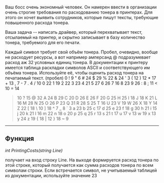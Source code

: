 
Ваш босс очень экономный человек. Он намерен ввести в организации очень строгие требования 
по расходованию тонера в принтерах. Для этого он хочет выявить сотрудников, которые пишут тексты, 
требующие повышенного расхода тонера.

Ваша задача -- написать драйвер, который перехватывает текст, отсылаемый на принтер, и скрытно 
записывает в базу количество тонера, требуемого для его печати.

Каждый символ требует свой объём тонера. Пробел, очевидно, вообще не расходует ресурсы, а вот 
например амперсанд @ подразумевает расход аж 32 условных единиц тонера. В документации к принтеру 
имеется таблица раскладки символов ASCII и соответствующего им объёма тонера. Используйте её, 
чтобы оценить расход тонера на печатаемый текст.
(пробел) 0   !   9        "   6        #  24        $  29        %  22
&  24        '   3        (  12        )  12        *  17        +  13
,   7        -   7        .   4        /  10        0  22        1  19
2  22        3  23        4  21        5  27        6  26        7  16
8  23        9  26        :   8        ;  11        <  10        =  14
>  10        ?  15        @  32        A  24        B  29        C  20
D  26        E  26        F  20        G  25        H  25        I  18
J  18        K  21        L  16        M  28        N  25        O  26
P  23        Q  31        R  28        S  25        T  16        U  23
V  19        W  26        X  18        Y  14        Z  22        [  18
\  10        ]  18        ^   7        _   8        `   3        a  23
b  25        c  17        d  25        e  23        f  18        g  30
h  21        i  15        j  20        k  21        l  16        m  22
n  18        o  20        p  25        q  25        r  13        s  21
t  17        u  17        v  13        w  19        x  13        y  24
z  19        {  18        |  12        }  18        ~   9        
____
## Функция

*int PrintingCosts(string Line)*

получает на вход строку Line. На выходе формируется расход тонера по этой строке, который получается 
как сумма расходов тонера по всем символам строки. Если встречается символ, не учитываемый таблицей 
из документации, используйте значение 23